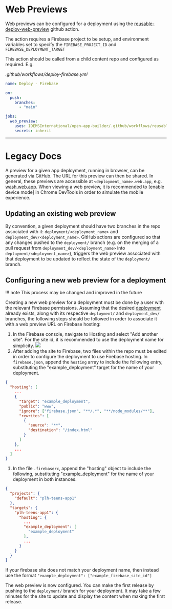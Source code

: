 # Web Previews
Web previews can be configured for a deployment using the [reusable-deploy-web-preview](../../../.github\workflows\reusable-deploy-web-preview.yml) github action.

The action requires a Firebase project to be setup, and environment variables set to specify the `FIREBASE_PROJECT_ID` and `FIREBASE_DEPLOYMENT_TARGET`

This action should be called from a child content repo and configured as required. E.g.

_.github/workflows/deploy-firebase.yml_
```yml
name: Deploy - Firebase

on:
  push:
    branches:
      - "main"

jobs:
  web_preview:
    uses: IDEMSInternational/open-app-builder/.github/workflows/reusable-deploy-web-preview.yml@master
    secrets: inherit
```


---
# Legacy Docs
A preview for a given app deployment, running in browser, can be generated via GitHub. The URL for this preview can then be shared. In general, these previews are accessible at `<deployment_name>.web.app`, e.g. [wash.web.app](https://wash.web.app/). When viewing a web preview, it is recommended to [enable device mode] in Chrome DevTools in order to simulate the mobile experience.

## Updating an existing web preview
By convention, a given deployment should have two branches in the repo associated with it: `deployment/<deployment_name>` and `deployment_dev/<deployment_name>`. GitHub actions are configured so that any changes pushed to the `deployment/` branch (e.g. on the merging of a pull request from `deployment_dev/<deployment_name>` into `deployment/<deployment_name>`), triggers the web preview associated with that deployment to be updated to reflect the state of the `deployment/` branch.

## Configuring a new web preview for a deployment
!!! note
    This process may be changed and improved in the future

Creating a new web preview for a deployment must be done by a user with the relevant Firebase permissions. Assuming that the desired [deployment](../deployments/#customise-configuration) already exists, along with its respective `deployment/` and `deployment_dev/` branches, the following steps should be followed in order to associate it with a web preview URL on Firebase hosting:

1. In the Firebase console, navigate to Hosting and select "Add another site". For the site id, it is recommended to use the deployment name for simplicity.
  ![](images/firebase-hosting-add-site.png)
2. After adding the site to Firebase, two files within the repo must be edited in order to configure the deployment to use Firebase hosting. In `firebase.json`, append the `hosting` array to include the following entry, substituting the "example_deployment" target for the name of your deployment.
``` json
{
  "hosting": [
    ...
    {
      "target": "example_deployment",
      "public": "www",
      "ignore": ["firebase.json", "**/.*", "**/node_modules/**"],
      "rewrites": [
        {
          "source": "**",
          "destination": "/index.html"
        }
      ]
    },
    ...
  ]
}
```
1. In the file `.firebaserc`, append the "hosting" object to include the following, substituting "example_deployment" for the name of your deployment in both instances.
``` json
{
  "projects": {
    "default": "plh-teens-app1"
  },
  "targets": {
    "plh-teens-app1": {
      "hosting": {
        ...
        "example_deployment": [
          "example_deployment"
        ],
        ...
      }
    }
  }
}
```
If your firebase site does not match your deployment name, then instead use the format `"example_deployment": ["example_firebase_site_id"]`

The web preview is now configured. You can make the first release by pushing to the `deployment/` branch for your deployment. It may take a few minutes for the site to update and display the content when making the first release.